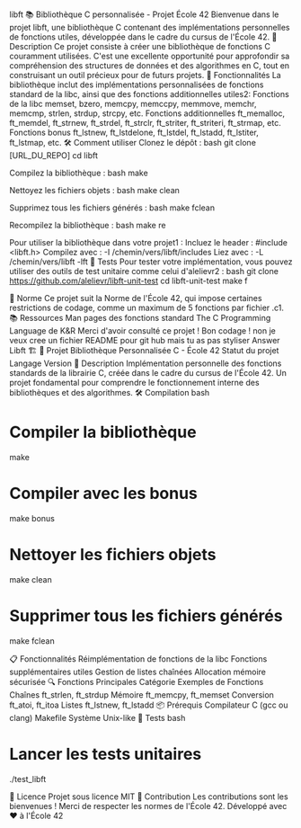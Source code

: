 libft
📚 Bibliothèque C personnalisée - Projet École 42
Bienvenue dans le projet libft, une bibliothèque C contenant des implémentations personnelles de fonctions utiles, développée dans le cadre du cursus de l'École 42.
📜 Description
Ce projet consiste à créer une bibliothèque de fonctions C couramment utilisées. C'est une excellente opportunité pour approfondir sa compréhension des structures de données et des algorithmes en C, tout en construisant un outil précieux pour de futurs projets.
🚀 Fonctionnalités
La bibliothèque inclut des implémentations personnalisées de fonctions standard de la libc, ainsi que des fonctions additionnelles utiles2:
Fonctions de la libc
memset, bzero, memcpy, memccpy, memmove, memchr, memcmp, strlen, strdup, strcpy, etc.
Fonctions additionnelles
ft_memalloc, ft_memdel, ft_strnew, ft_strdel, ft_strclr, ft_striter, ft_striteri, ft_strmap, etc.
Fonctions bonus
ft_lstnew, ft_lstdelone, ft_lstdel, ft_lstadd, ft_lstiter, ft_lstmap, etc.
🛠️ Comment utiliser
Clonez le dépôt :
bash
git clone [URL_DU_REPO]
cd libft

Compilez la bibliothèque :
bash
make

Nettoyez les fichiers objets :
bash
make clean

Supprimez tous les fichiers générés :
bash
make fclean

Recompilez la bibliothèque :
bash
make re

Pour utiliser la bibliothèque dans votre projet1 :
Incluez le header : #include <libft.h>
Compilez avec : -I /chemin/vers/libft/includes
Liez avec : -L /chemin/vers/libft -lft
🧪 Tests
Pour tester votre implémentation, vous pouvez utiliser des outils de test unitaire comme celui d'alelievr2 :
bash
git clone https://github.com/alelievr/libft-unit-test
cd libft-unit-test
make f

📄 Norme
Ce projet suit la Norme de l'École 42, qui impose certaines restrictions de codage, comme un maximum de 5 fonctions par fichier .c1.
📚 Ressources
Man pages des fonctions standard
The C Programming Language de K&R
Merci d'avoir consulté ce projet ! Bon codage !
non je veux cree un fichier README pour git hub mais tu as pas styliser
Answer
Libft 🏗️
🚀 Projet Bibliothèque Personnalisée C - École 42
Statut du projet
Langage
Version
📖 Description
Implémentation personnelle des fonctions standards de la librairie C, créée dans le cadre du cursus de l'École 42. Un projet fondamental pour comprendre le fonctionnement interne des bibliothèques et des algorithmes.
🛠 Compilation
bash
# Compiler la bibliothèque
make

# Compiler avec les bonus
make bonus

# Nettoyer les fichiers objets
make clean

# Supprimer tous les fichiers générés
make fclean

📋 Fonctionnalités
Réimplémentation de fonctions de la libc
Fonctions supplémentaires utiles
Gestion de listes chaînées
Allocation mémoire sécurisée
🔍 Fonctions Principales
Catégorie	Exemples de Fonctions
Chaînes	ft_strlen, ft_strdup
Mémoire	ft_memcpy, ft_memset
Conversion	ft_atoi, ft_itoa
Listes	ft_lstnew, ft_lstadd
📦 Prérequis
Compilateur C (gcc ou clang)
Makefile
Système Unix-like
🧪 Tests
bash
# Lancer les tests unitaires
./test_libft

📄 Licence
Projet sous licence MIT
🤝 Contribution
Les contributions sont les bienvenues ! Merci de respecter les normes de l'École 42. Développé avec ❤️ à l'École 42
